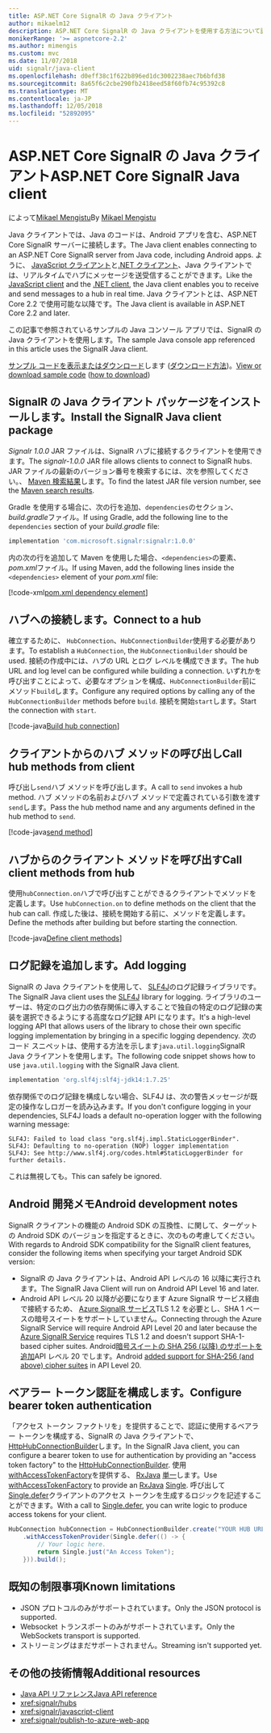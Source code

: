 ```yaml
---
title: ASP.NET Core SignalR の Java クライアント
author: mikaelm12
description: ASP.NET Core SignalR の Java クライアントを使用する方法について説明します。
monikerRange: '>= aspnetcore-2.2'
ms.author: mimengis
ms.custom: mvc
ms.date: 11/07/2018
uid: signalr/java-client
ms.openlocfilehash: d0eff38c1f622b896ed1dc3002238aec7b6bfd38
ms.sourcegitcommit: 8a65f6c2cbe290fb2418eed58f60fb74c95392c8
ms.translationtype: MT
ms.contentlocale: ja-JP
ms.lasthandoff: 12/05/2018
ms.locfileid: "52892095"
---
```

# <a name="aspnet-core-signalr-java-client"></a><span data-ttu-id="1f1d1-103">ASP.NET Core SignalR の Java クライアント</span><span class="sxs-lookup"><span data-stu-id="1f1d1-103">ASP.NET Core SignalR Java client</span></span>

<span data-ttu-id="1f1d1-104">によって[Mikael Mengistu](https://twitter.com/MikaelM_12)</span><span class="sxs-lookup"><span data-stu-id="1f1d1-104">By [Mikael Mengistu](https://twitter.com/MikaelM_12)</span></span>

<span data-ttu-id="1f1d1-105">Java クライアントでは、Java のコードは、Android アプリを含む、ASP.NET Core SignalR サーバーに接続します。</span><span class="sxs-lookup"><span data-stu-id="1f1d1-105">The Java client enables connecting to an ASP.NET Core SignalR server from Java code, including Android apps.</span></span> <span data-ttu-id="1f1d1-106">ように、 [JavaScript クライアント](xref:signalr/javascript-client)と[.NET クライアント](xref:signalr/dotnet-client)、Java クライアントでは、リアルタイムでハブにメッセージを送受信することができます。</span><span class="sxs-lookup"><span data-stu-id="1f1d1-106">Like the [JavaScript client](xref:signalr/javascript-client) and the [.NET client](xref:signalr/dotnet-client), the Java client enables you to receive and send messages to a hub in real time.</span></span> <span data-ttu-id="1f1d1-107">Java クライアントとは、ASP.NET Core 2.2 で使用可能な以降です。</span><span class="sxs-lookup"><span data-stu-id="1f1d1-107">The Java client is available in ASP.NET Core 2.2 and later.</span></span>

<span data-ttu-id="1f1d1-108">この記事で参照されているサンプルの Java コンソール アプリでは、SignalR の Java クライアントを使用します。</span><span class="sxs-lookup"><span data-stu-id="1f1d1-108">The sample Java console app referenced in this article uses the SignalR Java client.</span></span>

<span data-ttu-id="1f1d1-109">[サンプル コードを表示またはダウンロード](https://github.com/aspnet/Docs/tree/master/aspnetcore/signalr/java-client/sample)します ([ダウンロード方法](xref:index#how-to-download-a-sample))。</span><span class="sxs-lookup"><span data-stu-id="1f1d1-109">[View or download sample code](https://github.com/aspnet/Docs/tree/master/aspnetcore/signalr/java-client/sample) ([how to download](xref:index#how-to-download-a-sample))</span></span>

## <a name="install-the-signalr-java-client-package"></a><span data-ttu-id="1f1d1-110">SignalR の Java クライアント パッケージをインストールします。</span><span class="sxs-lookup"><span data-stu-id="1f1d1-110">Install the SignalR Java client package</span></span>

<span data-ttu-id="1f1d1-111">*Signalr 1.0.0* JAR ファイルは、SignalR ハブに接続するクライアントを使用できます。</span><span class="sxs-lookup"><span data-stu-id="1f1d1-111">The *signalr-1.0.0* JAR file allows clients to connect to SignalR hubs.</span></span> <span data-ttu-id="1f1d1-112">JAR ファイルの最新のバージョン番号を検索するには、次を参照してください。、 [Maven 検索結果](https://search.maven.org/search?q=g:com.microsoft.signalr%20AND%20a:signalr)します。</span><span class="sxs-lookup"><span data-stu-id="1f1d1-112">To find the latest JAR file version number, see the [Maven search results](https://search.maven.org/search?q=g:com.microsoft.signalr%20AND%20a:signalr).</span></span>

<span data-ttu-id="1f1d1-113">Gradle を使用する場合に、次の行を追加、`dependencies`のセクション、 *build.gradle*ファイル。</span><span class="sxs-lookup"><span data-stu-id="1f1d1-113">If using Gradle, add the following line to the `dependencies` section of your *build.gradle* file:</span></span>

```gradle
implementation 'com.microsoft.signalr:signalr:1.0.0'
```

<span data-ttu-id="1f1d1-114">内の次の行を追加して Maven を使用した場合、`<dependencies>`の要素、 *pom.xml*ファイル。</span><span class="sxs-lookup"><span data-stu-id="1f1d1-114">If using Maven, add the following lines inside the `<dependencies>` element of your *pom.xml* file:</span></span>

[!code-xml[pom.xml dependency element](java-client/sample/pom.xml?name=snippet_dependencyElement)]

## <a name="connect-to-a-hub"></a><span data-ttu-id="1f1d1-115">ハブへの接続します。</span><span class="sxs-lookup"><span data-stu-id="1f1d1-115">Connect to a hub</span></span>

<span data-ttu-id="1f1d1-116">確立するために、 `HubConnection`、`HubConnectionBuilder`使用する必要があります。</span><span class="sxs-lookup"><span data-stu-id="1f1d1-116">To establish a `HubConnection`, the `HubConnectionBuilder` should be used.</span></span> <span data-ttu-id="1f1d1-117">接続の作成中には、ハブの URL とログ レベルを構成できます。</span><span class="sxs-lookup"><span data-stu-id="1f1d1-117">The hub URL and log level can be configured while building a connection.</span></span> <span data-ttu-id="1f1d1-118">いずれかを呼び出すことによって、必要なオプションを構成、`HubConnectionBuilder`前にメソッド`build`します。</span><span class="sxs-lookup"><span data-stu-id="1f1d1-118">Configure any required options by calling any of the `HubConnectionBuilder` methods before `build`.</span></span> <span data-ttu-id="1f1d1-119">接続を開始`start`します。</span><span class="sxs-lookup"><span data-stu-id="1f1d1-119">Start the connection with `start`.</span></span>

[!code-java[Build hub connection](java-client/sample/src/main/java/Chat.java?range=16-17)]

## <a name="call-hub-methods-from-client"></a><span data-ttu-id="1f1d1-120">クライアントからのハブ メソッドの呼び出し</span><span class="sxs-lookup"><span data-stu-id="1f1d1-120">Call hub methods from client</span></span>

<span data-ttu-id="1f1d1-121">呼び出し`send`ハブ メソッドを呼び出します。</span><span class="sxs-lookup"><span data-stu-id="1f1d1-121">A call to `send` invokes a hub method.</span></span> <span data-ttu-id="1f1d1-122">ハブ メソッドの名前およびハブ メソッドで定義されている引数を渡す`send`します。</span><span class="sxs-lookup"><span data-stu-id="1f1d1-122">Pass the hub method name and any arguments defined in the hub method to `send`.</span></span>

[!code-java[send method](java-client/sample/src/main/java/Chat.java?range=28)]

## <a name="call-client-methods-from-hub"></a><span data-ttu-id="1f1d1-123">ハブからのクライアント メソッドを呼び出す</span><span class="sxs-lookup"><span data-stu-id="1f1d1-123">Call client methods from hub</span></span>

<span data-ttu-id="1f1d1-124">使用`hubConnection.on`ハブで呼び出すことができるクライアントでメソッドを定義します。</span><span class="sxs-lookup"><span data-stu-id="1f1d1-124">Use `hubConnection.on` to define methods on the client that the hub can call.</span></span> <span data-ttu-id="1f1d1-125">作成した後は、接続を開始する前に、メソッドを定義します。</span><span class="sxs-lookup"><span data-stu-id="1f1d1-125">Define the methods after building but before starting the connection.</span></span>

[!code-java[Define client methods](java-client/sample/src/main/java/Chat.java?range=19-21)]

## <a name="add-logging"></a><span data-ttu-id="1f1d1-126">ログ記録を追加します。</span><span class="sxs-lookup"><span data-stu-id="1f1d1-126">Add logging</span></span>

<span data-ttu-id="1f1d1-127">SignalR の Java クライアントを使用して、 [SLF4J](https://www.slf4j.org/)のログ記録ライブラリです。</span><span class="sxs-lookup"><span data-stu-id="1f1d1-127">The SignalR Java client uses the [SLF4J](https://www.slf4j.org/) library for logging.</span></span> <span data-ttu-id="1f1d1-128">ライブラリのユーザーは、特定のログ出力の依存関係に導入することで独自の特定のログ記録の実装を選択できるようにする高度なログ記録 API になります。</span><span class="sxs-lookup"><span data-stu-id="1f1d1-128">It's a high-level logging API that allows users of the library to chose their own specific logging implementation by bringing in a specific logging dependency.</span></span> <span data-ttu-id="1f1d1-129">次のコード スニペットは、使用する方法を示します`java.util.logging`SignalR Java クライアントを使用します。</span><span class="sxs-lookup"><span data-stu-id="1f1d1-129">The following code snippet shows how to use `java.util.logging` with the SignalR Java client.</span></span>

```gradle
implementation 'org.slf4j:slf4j-jdk14:1.7.25'
```

<span data-ttu-id="1f1d1-130">依存関係でのログ記録を構成しない場合、SLF4J は、次の警告メッセージが既定の操作なしロガーを読み込みます。</span><span class="sxs-lookup"><span data-stu-id="1f1d1-130">If you don't configure logging in your dependencies, SLF4J loads a default no-operation logger with the following warning message:</span></span>

```
SLF4J: Failed to load class "org.slf4j.impl.StaticLoggerBinder".
SLF4J: Defaulting to no-operation (NOP) logger implementation
SLF4J: See http://www.slf4j.org/codes.html#StaticLoggerBinder for further details.
```

<span data-ttu-id="1f1d1-131">これは無視しても。</span><span class="sxs-lookup"><span data-stu-id="1f1d1-131">This can safely be ignored.</span></span>

## <a name="android-development-notes"></a><span data-ttu-id="1f1d1-132">Android 開発メモ</span><span class="sxs-lookup"><span data-stu-id="1f1d1-132">Android development notes</span></span>

<span data-ttu-id="1f1d1-133">SignalR クライアントの機能の Android SDK の互換性、に関して、ターゲットの Android SDK のバージョンを指定するときに、次のもの考慮してください。</span><span class="sxs-lookup"><span data-stu-id="1f1d1-133">With regards to Android SDK compatibility for the SignalR client features, consider the following items when specifying your target Android SDK version:</span></span>

* <span data-ttu-id="1f1d1-134">SignalR の Java クライアントは、Android API レベルの 16 以降に実行されます。</span><span class="sxs-lookup"><span data-stu-id="1f1d1-134">The SignalR Java Client will run on Android API Level 16 and later.</span></span>
* <span data-ttu-id="1f1d1-135">Android API レベル 20 以降が必要になります Azure SignalR サービス経由で接続するため、 [Azure SignalR サービス](/azure/azure-signalr/signalr-overview)TLS 1.2 を必要とし、SHA 1 ベースの暗号スイートをサポートしていません。</span><span class="sxs-lookup"><span data-stu-id="1f1d1-135">Connecting through the Azure SignalR Service will require Android API Level 20 and later because the [Azure SignalR Service](/azure/azure-signalr/signalr-overview) requires TLS 1.2 and doesn't support SHA-1-based cipher suites.</span></span> <span data-ttu-id="1f1d1-136">Android[暗号スイートの SHA 256 (以降) のサポートを追加](https://developer.android.com/reference/javax/net/ssl/SSLSocket)API レベル 20 でします。</span><span class="sxs-lookup"><span data-stu-id="1f1d1-136">Android [added support for SHA-256 (and above) cipher suites](https://developer.android.com/reference/javax/net/ssl/SSLSocket) in API Level 20.</span></span>

## <a name="configure-bearer-token-authentication"></a><span data-ttu-id="1f1d1-137">ベアラー トークン認証を構成します。</span><span class="sxs-lookup"><span data-stu-id="1f1d1-137">Configure bearer token authentication</span></span>

<span data-ttu-id="1f1d1-138">「アクセス トークン ファクトリを」を提供することで、認証に使用するベアラー トークンを構成する、SignalR の Java クライアントで、 [HttpHubConnectionBuilder](/java/api/com.microsoft.signalr._http_hub_connection_builder?view=aspnet-signalr-java)します。</span><span class="sxs-lookup"><span data-stu-id="1f1d1-138">In the SignalR Java client, you can configure a bearer token to use for authentication by providing an "access token factory" to the [HttpHubConnectionBuilder](/java/api/com.microsoft.signalr._http_hub_connection_builder?view=aspnet-signalr-java).</span></span> <span data-ttu-id="1f1d1-139">使用[withAccessTokenFactory](/java/api/com.microsoft.signalr._http_hub_connection_builder.withaccesstokenprovider?view=aspnet-signalr-java#com_microsoft_signalr__http_hub_connection_builder_withAccessTokenProvider_Single_String__)を提供する、 [RxJava](https://github.com/ReactiveX/RxJava) [単一<String>](http://reactivex.io/documentation/single.html)します。</span><span class="sxs-lookup"><span data-stu-id="1f1d1-139">Use [withAccessTokenFactory](/java/api/com.microsoft.signalr._http_hub_connection_builder.withaccesstokenprovider?view=aspnet-signalr-java#com_microsoft_signalr__http_hub_connection_builder_withAccessTokenProvider_Single_String__) to provide an [RxJava](https://github.com/ReactiveX/RxJava) [Single<String>](http://reactivex.io/documentation/single.html).</span></span> <span data-ttu-id="1f1d1-140">呼び出して[Single.defer](http://reactivex.io/RxJava/javadoc/io/reactivex/Single.html#defer-java.util.concurrent.Callable-)クライアントのアクセス トークンを生成するロジックを記述することができます。</span><span class="sxs-lookup"><span data-stu-id="1f1d1-140">With a call to [Single.defer](http://reactivex.io/RxJava/javadoc/io/reactivex/Single.html#defer-java.util.concurrent.Callable-), you can write logic to produce access tokens for your client.</span></span>

```java
HubConnection hubConnection = HubConnectionBuilder.create("YOUR HUB URL HERE")
    .withAccessTokenProvider(Single.defer(() -> {
        // Your logic here.
        return Single.just("An Access Token");
    })).build();
```

## <a name="known-limitations"></a><span data-ttu-id="1f1d1-141">既知の制限事項</span><span class="sxs-lookup"><span data-stu-id="1f1d1-141">Known limitations</span></span>

* <span data-ttu-id="1f1d1-142">JSON プロトコルのみがサポートされています。</span><span class="sxs-lookup"><span data-stu-id="1f1d1-142">Only the JSON protocol is supported.</span></span>
* <span data-ttu-id="1f1d1-143">Websocket トランスポートのみがサポートされています。</span><span class="sxs-lookup"><span data-stu-id="1f1d1-143">Only the WebSockets transport is supported.</span></span>
* <span data-ttu-id="1f1d1-144">ストリーミングはまだサポートされません。</span><span class="sxs-lookup"><span data-stu-id="1f1d1-144">Streaming isn't supported yet.</span></span>

## <a name="additional-resources"></a><span data-ttu-id="1f1d1-145">その他の技術情報</span><span class="sxs-lookup"><span data-stu-id="1f1d1-145">Additional resources</span></span>

* [<span data-ttu-id="1f1d1-146">Java API リファレンス</span><span class="sxs-lookup"><span data-stu-id="1f1d1-146">Java API reference</span></span>](/java/api/com.microsoft.signalr?view=aspnet-signalr-java)
* <xref:signalr/hubs>
* <xref:signalr/javascript-client>
* <xref:signalr/publish-to-azure-web-app>
